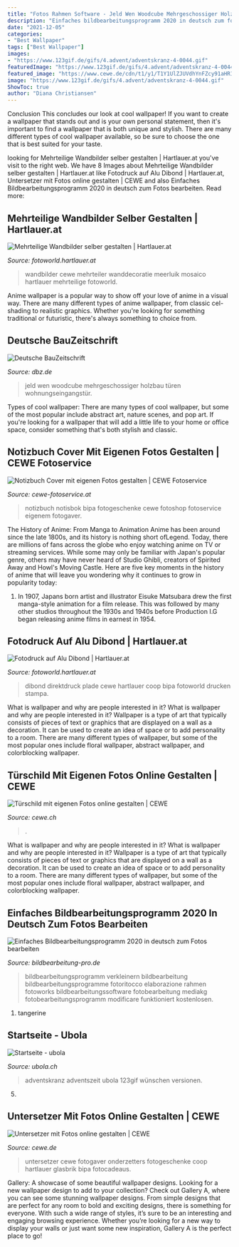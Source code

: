 ```yaml
---
title: "Fotos Rahmen Software - Jeld Wen Woodcube Mehrgeschossiger Holzbau Türen Wohnungseingangstür"
description: "Einfaches bildbearbeitungsprogramm 2020 in deutsch zum fotos bearbeiten"
date: "2021-12-05"
categories:
- "Best Wallpaper"
tags: ["Best Wallpaper"]
images:
- "https://www.123gif.de/gifs/4.advent/adventskranz-4-0044.gif"
featuredImage: "https://www.123gif.de/gifs/4.advent/adventskranz-4-0044.gif"
featured_image: "https://www.cewe.de/cdn/t1/y1/T1Y1UlZJUVdhYnFZcy91aHR1SkY0VDJaeW90SVZHTndWK2NSRHJ3WFExZz0/gft-untersetzer-pips-001.jpg"
image: "https://www.123gif.de/gifs/4.advent/adventskranz-4-0044.gif"
ShowToc: true
author: "Diana Christiansen"
---
```



Conclusion
This concludes our look at cool wallpaper! If you want to create a wallpaper that stands out and is your own personal statement, then it's important to find a wallpaper that is both unique and stylish. There are many different types of cool wallpaper available, so be sure to choose the one that is best suited for your taste.

	

		
looking for Mehrteilige Wandbilder selber gestalten | Hartlauer.at you've visit to the right web. We have 8 Images about Mehrteilige Wandbilder selber gestalten | Hartlauer.at like Fotodruck auf Alu Dibond | Hartlauer.at, Untersetzer mit Fotos online gestalten | CEWE and also Einfaches Bildbearbeitungsprogramm 2020 in deutsch zum Fotos bearbeiten. Read more:
		
    
## Mehrteilige Wandbilder Selber Gestalten | Hartlauer.at

<img loading=lazy src="https://fotoworld.hartlauer.at/fotoworld/cdn/nc/8x/NC8xSFM4S2FNalBwS2VyNU9GL0IwRDJaeW90SVZHTndWK2NSRHJ3WFExZz0/mehrteiler-wandbilder-pips-001.jpg" onerror="this.onerror=null;this.src='https://tse1.mm.bing.net/th?id=OIP.wejoWoLKMf85aZTpVSl2NAHaEd&amp;pid=15.1';" alt="Mehrteilige Wandbilder selber gestalten | Hartlauer.at">

_Source: fotoworld.hartlauer.at_

>wandbilder cewe mehrteiler wanddecoratie meerluik mosaico hartlauer mehrteilige fotoworld. 

	

Anime wallpaper is a popular way to show off your love of anime in a visual way. There are many different types of anime wallpaper, from classic cel-shading to realistic graphics. Whether you're looking for something traditional or futuristic, there's always something to choice from.

    
## Deutsche BauZeitschrift

<img loading=lazy src="https://www.dbz.de/imgs/102482491_6a815fff48.jpg" onerror="this.onerror=null;this.src='https://tse1.mm.bing.net/th?id=OIP.xJGsks2NfJffmjeC4_TwmgHaNp&amp;pid=15.1';" alt="Deutsche BauZeitschrift">

_Source: dbz.de_

>jeld wen woodcube mehrgeschossiger holzbau türen wohnungseingangstür. 

	

Types of cool wallpaper:
There are many types of cool wallpaper, but some of the most popular include abstract art, nature scenes, and pop art. If you're looking for a wallpaper that will add a little life to your home or office space, consider something that's both stylish and classic.

    
## Notizbuch Cover Mit Eigenen Fotos Gestalten | CEWE Fotoservice

<img loading=lazy src="https://www.cewe-fotoservice.at/cdn/se/fn/SEFNdFhZQ3dzbUgxcHFObHBLT1YvejJaeW90SVZHTndWK2NSRHJ3WFExZz0/cops5-gft-notizbuch-pips-004.jpg" onerror="this.onerror=null;this.src='https://tse2.mm.bing.net/th?id=OIP.WMFmhBaIgPSDevBpgkqm3QHaEd&amp;pid=15.1';" alt="Notizbuch Cover mit eigenen Fotos gestalten | CEWE Fotoservice">

_Source: cewe-fotoservice.at_

>notizbuch notisbok bipa fotogeschenke cewe fotoshop fotoservice eigenem fotogaver. 

	

The History of Anime: From Manga to Animation
Anime has been around since the late 1800s, and its history is nothing short ofLegend. Today, there are millions of fans across the globe who enjoy watching anime on TV or streaming services. While some may only be familiar with Japan's popular genre, others may have never heard of Studio Ghibli, creators of Spirited Away and Howl's Moving Castle. Here are five key moments in the history of anime that will leave you wondering why it continues to grow in popularity today:
1) In 1907, Japans born artist and illustrator Eisuke Matsubara drew the first manga-style animation for a film release. This was followed by many other studios throughout the 1930s and 1940s before Production I.G began releasing anime films in earnest in 1954.

    
## Fotodruck Auf Alu Dibond | Hartlauer.at

<img loading=lazy src="https://fotoworld.hartlauer.at/fotoworld/cdn/ug/vg/UGVGQkNGWURPYlhVZldtZnZ5eWY3RDJaeW90SVZHTndWK2NSRHJ3WFExZz0/alu-dibond-direktdruck-pips-001.jpg" onerror="this.onerror=null;this.src='https://tse3.mm.bing.net/th?id=OIP.3yYjQ_iuthKImkGDHyBF7QHaEd&amp;pid=15.1';" alt="Fotodruck auf Alu Dibond | Hartlauer.at">

_Source: fotoworld.hartlauer.at_

>dibond direktdruck plade cewe hartlauer coop bipa fotoworld drucken stampa. 

	

What is wallpaper and why are people interested in it?
What is wallpaper and why are people interested in it?
Wallpaper is a type of art that typically consists of pieces of text or graphics that are displayed on a wall as a decoration. It can be used to create an idea of space or to add personality to a room. There are many different types of wallpaper, but some of the most popular ones include floral wallpaper, abstract wallpaper, and colorblocking wallpaper.

    
## Türschild Mit Eigenen Fotos Online Gestalten | CEWE

<img loading=lazy src="https://www.cewe.ch/de/cdn/we/l0/WEl0UjN6dTgzTVA3Y21vM0xWNlBiejJaeW90SVZHTndWK2NSRHJ3WFExZz0/gft-tuerschild-pips-001.jpg" onerror="this.onerror=null;this.src='https://tse1.mm.bing.net/th?id=OIP.achxptFuuCw_KkBMVOQXtgHaEd&amp;pid=15.1';" alt="Türschild mit eigenen Fotos online gestalten | CEWE">

_Source: cewe.ch_

>. 

	

What is wallpaper and why are people interested in it?
What is wallpaper and why are people interested in it?
Wallpaper is a type of art that typically consists of pieces of text or graphics that are displayed on a wall as a decoration. It can be used to create an idea of space or to add personality to a room. There are many different types of wallpaper, but some of the most popular ones include floral wallpaper, abstract wallpaper, and colorblocking wallpaper.

    
## Einfaches Bildbearbeitungsprogramm 2020 In Deutsch Zum Fotos Bearbeiten

<img loading=lazy src="http://www.bildbearbeitung-pro.de/images/img07.gif" onerror="this.onerror=null;this.src='https://tse2.mm.bing.net/th?id=OIP.zZpdusmSOsmd06j1E0dsIgHaF5&amp;pid=15.1';" alt="Einfaches Bildbearbeitungsprogramm 2020 in deutsch zum Fotos bearbeiten">

_Source: bildbearbeitung-pro.de_

>bildbearbeitungsprogramm verkleinern bildbearbeitung bildbearbeitungsprogramme fotoritocco elaborazione rahmen fotoworks bildbearbeitungssoftware fotobearbeitung mediakg fotobearbeitungsprogramm modificare funktioniert kostenlosen. 

	

1. tangerine 

    
## Startseite - Ubola

<img loading=lazy src="https://www.123gif.de/gifs/4.advent/adventskranz-4-0044.gif" onerror="this.onerror=null;this.src='https://tse1.mm.bing.net/th?id=OIP.KixqU-KHzy5nBK6D2y-HFgHaF7&amp;pid=15.1';" alt="Startseite - ubola">

_Source: ubola.ch_

>adventskranz adventszeit ubola 123gif wünschen versionen. 

	

5.

    
## Untersetzer Mit Fotos Online Gestalten | CEWE

<img loading=lazy src="https://www.cewe.de/cdn/t1/y1/T1Y1UlZJUVdhYnFZcy91aHR1SkY0VDJaeW90SVZHTndWK2NSRHJ3WFExZz0/gft-untersetzer-pips-001.jpg" onerror="this.onerror=null;this.src='https://tse1.mm.bing.net/th?id=OIP.-XCxOxQ7Pcf8ciMNUUZr5AHaEd&amp;pid=15.1';" alt="Untersetzer mit Fotos online gestalten | CEWE">

_Source: cewe.de_

>untersetzer cewe fotogaver onderzetters fotogeschenke coop hartlauer glasbrik bipa fotocadeaus. 

	

Gallery: A showcase of some beautiful wallpaper designs.
Looking for a new wallpaper design to add to your collection? Check out Gallery A, where you can see some stunning wallpaper designs. From simple designs that are perfect for any room to bold and exciting designs, there is something for everyone. With such a wide range of styles, it’s sure to be an interesting and engaging browsing experience. Whether you’re looking for a new way to display your walls or just want some new inspiration, Gallery A is the perfect place to go!





	
	
